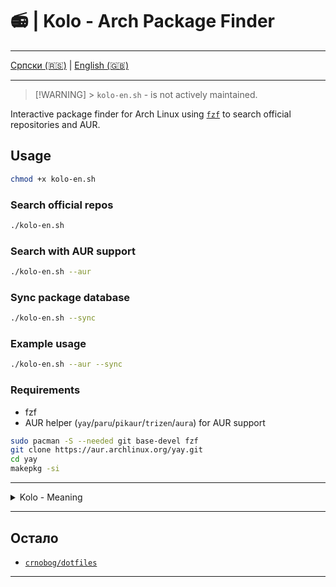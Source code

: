 # 📻 | Kolo - Arch Package Finder

---

[Српски (🇷🇸)](README.md) | [English (🇬🇧)](README-en.md)

---

> [!WARNING] > `kolo-en.sh` - is not actively maintained.

Interactive package finder for Arch Linux using [`fzf`](https://github.com/junegunn/fzf) to search official repositories and AUR.

## Usage

```bash
chmod +x kolo-en.sh
```

### Search official repos

```bash
./kolo-en.sh
```

### Search with AUR support

```bash
./kolo-en.sh --aur
```

### Sync package database

```bash
./kolo-en.sh --sync
```

### Example usage

```bash
./kolo-en.sh --aur --sync
```

### Requirements

- fzf
- AUR helper (`yay`/`paru`/`pikaur`/`trizen`/`aura`) for AUR support

```bash
sudo pacman -S --needed git base-devel fzf
git clone https://aur.archlinux.org/yay.git
cd yay
makepkg -si
```

---

<details>
<summary>Kolo - Meaning</summary>

- Kolo (game): Serbian traditional circular dance involving rhythmic movements, usually in a group.

- Electric circuit (Električno kolo): A pathway for electric current, including a power source and electronic components.

</details>

---

## Остало

- [`crnobog/dotfiles`](https://github.com/crnobog69/dotfiles)

---

```

```
